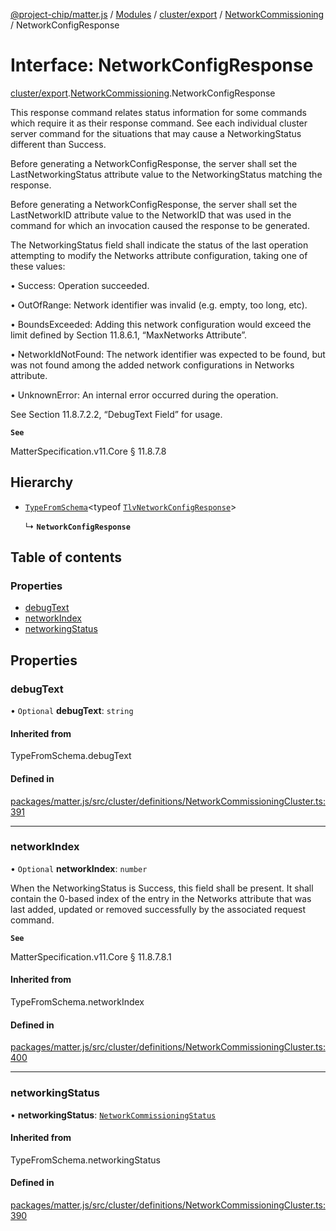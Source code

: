 [@project-chip/matter.js](../README.md) / [Modules](../modules.md) / [cluster/export](../modules/cluster_export.md) / [NetworkCommissioning](../modules/cluster_export.NetworkCommissioning.md) / NetworkConfigResponse

# Interface: NetworkConfigResponse

[cluster/export](../modules/cluster_export.md).[NetworkCommissioning](../modules/cluster_export.NetworkCommissioning.md).NetworkConfigResponse

This response command relates status information for some commands which require it as their response command.
See each individual cluster server command for the situations that may cause a NetworkingStatus different than
Success.

Before generating a NetworkConfigResponse, the server shall set the LastNetworkingStatus attribute value to the
NetworkingStatus matching the response.

Before generating a NetworkConfigResponse, the server shall set the LastNetworkID attribute value to the
NetworkID that was used in the command for which an invocation caused the response to be generated.

The NetworkingStatus field shall indicate the status of the last operation attempting to modify the Networks
attribute configuration, taking one of these values:

  • Success: Operation succeeded.

  • OutOfRange: Network identifier was invalid (e.g. empty, too long, etc).

  • BoundsExceeded: Adding this network configuration would exceed the limit defined by Section 11.8.6.1,
    “MaxNetworks Attribute”.

  • NetworkIdNotFound: The network identifier was expected to be found, but was not found among the added
    network configurations in Networks attribute.

  • UnknownError: An internal error occurred during the operation.

See Section 11.8.7.2.2, “DebugText Field” for usage.

**`See`**

MatterSpecification.v11.Core § 11.8.7.8

## Hierarchy

- [`TypeFromSchema`](../modules/tlv_export.md#typefromschema)\<typeof [`TlvNetworkConfigResponse`](../modules/cluster_export.NetworkCommissioning.md#tlvnetworkconfigresponse)\>

  ↳ **`NetworkConfigResponse`**

## Table of contents

### Properties

- [debugText](cluster_export.NetworkCommissioning.NetworkConfigResponse.md#debugtext)
- [networkIndex](cluster_export.NetworkCommissioning.NetworkConfigResponse.md#networkindex)
- [networkingStatus](cluster_export.NetworkCommissioning.NetworkConfigResponse.md#networkingstatus)

## Properties

### debugText

• `Optional` **debugText**: `string`

#### Inherited from

TypeFromSchema.debugText

#### Defined in

[packages/matter.js/src/cluster/definitions/NetworkCommissioningCluster.ts:391](https://github.com/project-chip/matter.js/blob/c0d55745d5279e16fdfaa7d2c564daa31e19c627/packages/matter.js/src/cluster/definitions/NetworkCommissioningCluster.ts#L391)

___

### networkIndex

• `Optional` **networkIndex**: `number`

When the NetworkingStatus is Success, this field shall be present. It shall contain the 0-based index of the
entry in the Networks attribute that was last added, updated or removed successfully by the associated
request command.

**`See`**

MatterSpecification.v11.Core § 11.8.7.8.1

#### Inherited from

TypeFromSchema.networkIndex

#### Defined in

[packages/matter.js/src/cluster/definitions/NetworkCommissioningCluster.ts:400](https://github.com/project-chip/matter.js/blob/c0d55745d5279e16fdfaa7d2c564daa31e19c627/packages/matter.js/src/cluster/definitions/NetworkCommissioningCluster.ts#L400)

___

### networkingStatus

• **networkingStatus**: [`NetworkCommissioningStatus`](../enums/cluster_export.NetworkCommissioning.NetworkCommissioningStatus.md)

#### Inherited from

TypeFromSchema.networkingStatus

#### Defined in

[packages/matter.js/src/cluster/definitions/NetworkCommissioningCluster.ts:390](https://github.com/project-chip/matter.js/blob/c0d55745d5279e16fdfaa7d2c564daa31e19c627/packages/matter.js/src/cluster/definitions/NetworkCommissioningCluster.ts#L390)
